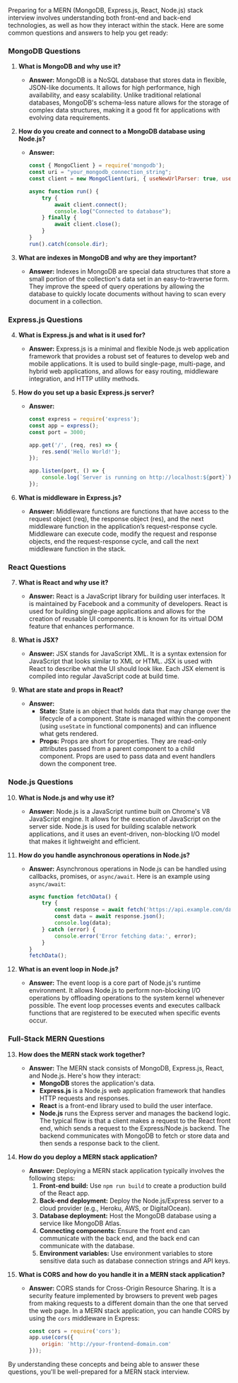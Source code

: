 Preparing for a MERN (MongoDB, Express.js, React, Node.js) stack interview involves understanding both front-end and back-end technologies, as well as how they interact within the stack. Here are some common questions and answers to help you get ready:

### MongoDB Questions

1. **What is MongoDB and why use it?**
   - **Answer:** MongoDB is a NoSQL database that stores data in flexible, JSON-like documents. It allows for high performance, high availability, and easy scalability. Unlike traditional relational databases, MongoDB's schema-less nature allows for the storage of complex data structures, making it a good fit for applications with evolving data requirements.

2. **How do you create and connect to a MongoDB database using Node.js?**
   - **Answer:**
     ```javascript
     const { MongoClient } = require('mongodb');
     const uri = "your_mongodb_connection_string";
     const client = new MongoClient(uri, { useNewUrlParser: true, useUnifiedTopology: true });

     async function run() {
         try {
             await client.connect();
             console.log("Connected to database");
         } finally {
             await client.close();
         }
     }
     run().catch(console.dir);
     ```

3. **What are indexes in MongoDB and why are they important?**
   - **Answer:** Indexes in MongoDB are special data structures that store a small portion of the collection's data set in an easy-to-traverse form. They improve the speed of query operations by allowing the database to quickly locate documents without having to scan every document in a collection.

### Express.js Questions

4. **What is Express.js and what is it used for?**
   - **Answer:** Express.js is a minimal and flexible Node.js web application framework that provides a robust set of features to develop web and mobile applications. It is used to build single-page, multi-page, and hybrid web applications, and allows for easy routing, middleware integration, and HTTP utility methods.

5. **How do you set up a basic Express.js server?**
   - **Answer:**
     ```javascript
     const express = require('express');
     const app = express();
     const port = 3000;

     app.get('/', (req, res) => {
         res.send('Hello World!');
     });

     app.listen(port, () => {
         console.log(`Server is running on http://localhost:${port}`);
     });
     ```

6. **What is middleware in Express.js?**
   - **Answer:** Middleware functions are functions that have access to the request object (req), the response object (res), and the next middleware function in the application’s request-response cycle. Middleware can execute code, modify the request and response objects, end the request-response cycle, and call the next middleware function in the stack.

### React Questions

7. **What is React and why use it?**
   - **Answer:** React is a JavaScript library for building user interfaces. It is maintained by Facebook and a community of developers. React is used for building single-page applications and allows for the creation of reusable UI components. It is known for its virtual DOM feature that enhances performance.

8. **What is JSX?**
   - **Answer:** JSX stands for JavaScript XML. It is a syntax extension for JavaScript that looks similar to XML or HTML. JSX is used with React to describe what the UI should look like. Each JSX element is compiled into regular JavaScript code at build time.

9. **What are state and props in React?**
   - **Answer:** 
     - **State:** State is an object that holds data that may change over the lifecycle of a component. State is managed within the component (using `useState` in functional components) and can influence what gets rendered.
     - **Props:** Props are short for properties. They are read-only attributes passed from a parent component to a child component. Props are used to pass data and event handlers down the component tree.

### Node.js Questions

10. **What is Node.js and why use it?**
    - **Answer:** Node.js is a JavaScript runtime built on Chrome's V8 JavaScript engine. It allows for the execution of JavaScript on the server side. Node.js is used for building scalable network applications, and it uses an event-driven, non-blocking I/O model that makes it lightweight and efficient.

11. **How do you handle asynchronous operations in Node.js?**
    - **Answer:** Asynchronous operations in Node.js can be handled using callbacks, promises, or `async/await`. Here is an example using `async/await`:
      ```javascript
      async function fetchData() {
          try {
              const response = await fetch('https://api.example.com/data');
              const data = await response.json();
              console.log(data);
          } catch (error) {
              console.error('Error fetching data:', error);
          }
      }
      fetchData();
      ```

12. **What is an event loop in Node.js?**
    - **Answer:** The event loop is a core part of Node.js's runtime environment. It allows Node.js to perform non-blocking I/O operations by offloading operations to the system kernel whenever possible. The event loop processes events and executes callback functions that are registered to be executed when specific events occur.

### Full-Stack MERN Questions

13. **How does the MERN stack work together?**
    - **Answer:** The MERN stack consists of MongoDB, Express.js, React, and Node.js. Here's how they interact:
      - **MongoDB** stores the application's data.
      - **Express.js** is a Node.js web application framework that handles HTTP requests and responses.
      - **React** is a front-end library used to build the user interface.
      - **Node.js** runs the Express server and manages the backend logic.
      The typical flow is that a client makes a request to the React front end, which sends a request to the Express/Node.js backend. The backend communicates with MongoDB to fetch or store data and then sends a response back to the client.

14. **How do you deploy a MERN stack application?**
    - **Answer:** Deploying a MERN stack application typically involves the following steps:
      1. **Front-end build:** Use `npm run build` to create a production build of the React app.
      2. **Back-end deployment:** Deploy the Node.js/Express server to a cloud provider (e.g., Heroku, AWS, or DigitalOcean).
      3. **Database deployment:** Host the MongoDB database using a service like MongoDB Atlas.
      4. **Connecting components:** Ensure the front end can communicate with the back end, and the back end can communicate with the database.
      5. **Environment variables:** Use environment variables to store sensitive data such as database connection strings and API keys.

15. **What is CORS and how do you handle it in a MERN stack application?**
    - **Answer:** CORS stands for Cross-Origin Resource Sharing. It is a security feature implemented by browsers to prevent web pages from making requests to a different domain than the one that served the web page. In a MERN stack application, you can handle CORS by using the `cors` middleware in Express:
      ```javascript
      const cors = require('cors');
      app.use(cors({
          origin: 'http://your-frontend-domain.com'
      }));
      ```

By understanding these concepts and being able to answer these questions, you'll be well-prepared for a MERN stack interview.